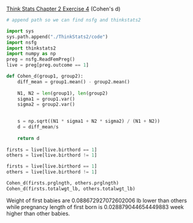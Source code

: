[Think Stats Chapter 2 Exercise 4](http://greenteapress.com/thinkstats2/html/thinkstats2003.html#toc24) (Cohen's d)


```python
# append path so we can find nsfg and thinkstats2

import sys
sys.path.append("./ThinkStats2/code")
import nsfg
import thinkstats2
import numpy as np
preg = nsfg.ReadFemPreg()
live = preg[preg.outcome == 1]

def Cohen_d(group1, group2):
    diff_mean = group1.mean() - group2.mean()
    
    N1, N2 = len(group1), len(group2)
    sigma1 = group1.var()
    sigma2 = group2.var()
    

    s = np.sqrt((N1 * sigma1 + N2 * sigma2) / (N1 + N2))
    d = diff_mean/s
    
    return d
    
firsts = live[live.birthord == 1]
others = live[live.birthord != 1]

firsts = live[live.birthord == 1]
others = live[live.birthord != 1]

Cohen_d(firsts.prglngth, others.prglngth)
Cohen_d(firsts.totalwgt_lb, others.totalwgt_lb)

```

Weight of first babies are 0.088672927072602006 lb lower than others while pregnancy length of first born is 0.028879044654449883 week higher than other babies.
